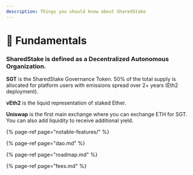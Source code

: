 ```yaml
---
description: Things you should know about SharedStake
---
```


# 💎 Fundamentals

### SharedStake is defined as a Decentralized Autonomous Organization.

**SGT** is the SharedStake Governance Token. 50% of the total supply is allocated for platform users with emissions spread over 2+ years \(Eth2 deployment\). 

**vEth2** is the liquid representation of staked Ether. 

**Uniswap** is the first main exchange where you can exchange ETH for SGT. You can also add liquidity to receive additional yield.

{% page-ref page="notable-features/" %}

{% page-ref page="dao.md" %}

{% page-ref page="roadmap.md" %}

{% page-ref page="fees.md" %}

